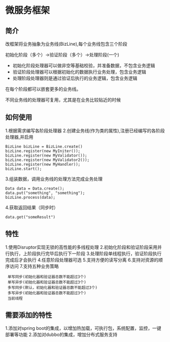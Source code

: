 # 微服务框架
## 简介
改框架将业务抽象为业务线(BizLine),每个业务线包含三个阶段

初始化阶段（多个）->验证阶段（多个）->处理阶段(一个)

+ 初始化阶段处理器可以做非空等基础校验，并准备数据，不包含业务逻辑
+ 验证阶段处理器可以根据初始化的数据执行业务处理，包含业务逻辑
+ 处理阶段处理器则是通过验证后执行的业务逻辑，包含业务逻辑

在每个阶段都可以嵌套更多的业务线。

不同业务线的处理器可复用，尤其是在业务比较贴近的时候
## 如何使用
1.根据需求编写各阶段处理器
2.创建业务线(作为类的属性),注册已经编写的各阶段处理器,并启用

    BizLine bizLine = BizLine.create()
    bizLine.register(new MyIniter());
    bizLine.register(new MyValidator());
    bizLine.register(new MyValidator2());
    bizLine.register(new MyHandler));
    bizLine.start();

3.组装数据，调用业务线的处理方法完成业务处理

    Data data = Data.create();
    data.put("something", "something");
    bizLine.process(data);

4.获取返回结果（同步时）

    data.get("someResult")

## 特性
1.使用Disruptor实现无锁的高性能的多线程处理
2.初始化阶段和验证阶段采用并行执行，上阶段执行完毕后执行下一阶段
3.处理阶段单线程执行，验证阶段执行完成后才会执行
4.任意阶段处理器可选
5.支持方便的读写分离
6.支持对资源的顺序访问
7.支持五种业务策略
    
     单写同步(初始化器和验证器总数不能超过3个)
     单写异步(初始化器和验证器总数不能超过3个)
     多写同步(默认，初始化器和验证器总数不能超过3个)
     多写异步(初始化器和验证器总数不能超过3个)
     当前线程

## 需要添加的特性
1.添加对spring boot的集成，以增加热加载，可执行包，系统配置，监控，一键部署等功能
2.添加对dubbo的集成，增加分布式服务支持